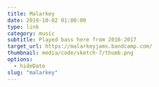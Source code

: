 ```yaml
---
title: Malarkey
date: 2019-10-02 01:00:00
type: link
category: music
subtitle: Played bass here from 2016-2017
target_url: https://malarkeyjams.bandcamp.com/
thumbnail: media/code/sketch-7/thumb.png
options:
  - hideDate
slug: "malarkey"
---
```

